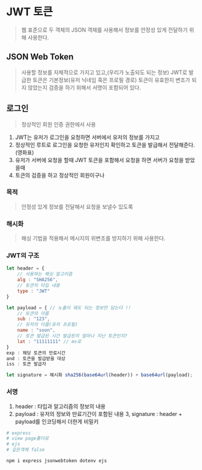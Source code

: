 # JWT 토큰
> 웹 표준으로 두 객체의 JSON 객체를 사용해서 정보를 안정성 있게 전달하기 위해 사용한다.

## JSON Web Token
> 사용할 정보를 자체적으로 가지고 있고,(우리가 노출되도 되는 정보)
> JWT로 발급한 토큰은 기본정보(유저 닉네임 혹은 프로필 경로)
> 토큰이 유효한지 변조가 되지 않았는지 검증을 하기 위해서 서명이 포함되어 있다.

## 로그인
> 정상적인 회원 인증 권한에서 사용

1. JWT는 유저가 로그인을 요청하면 서버에서 유저의 정보를 가지고
2. 정상적인 루트로 로그인을 요청한 유저인지 확인하고 토큰을 발급해서 전달해준다.(영화표)
3. 유저가 서버에 요청을 할때 JWT 토큰을 포함해서 요청을 하면 서버가 요청을 받았을때
4. 토큰의 검증을 하고 정상적인 회원이구나

### 목적
> 안정성 있게 정보를 전달해서 요청을 보낼수 있도록

### 해시화
> 해싱 기법을 적용해서 메시지의 위변조를 방지하기 위해 사용한다.

### JWT의 구조

```js
let header = {
    // 사용하는 해싱 알고리즘
    alg : "SHA256",
    // 토큰의 타입 내용
    type : "JWT"
}

let payload = { // 노출이 돼도 되는 정보만 담는다 !!
    // 토큰의 이름
    sub : "123",
    // 유저의 이름(유저 프로필)
    name : "soon",
    // 토큰 발급된 시간 발급된지 얼마나 지난 토큰인지?
    lat : "11111111" // ms로
}
exp : 해당 토큰의 만료시간
and : 토큰을 발급받을 대상
iss : 토큰 발급자

let signature = 해시화 sha256(base64url(header)) + base64url(payload);
```

### 서명
1. header : 타입과 알고리즘의 정보의 내용
2. payload : 유저의 정보와 만료기간이 포함된 내용
3, signature : header + payload를 인코딩해서 더한게 비밀키


```sh
# express
# view page폴더로
# ejs
# 깊은객체 false

npm i express jsonwebtoken dotenv ejs
```